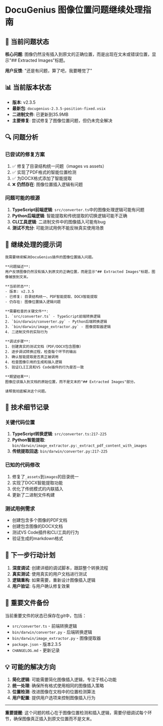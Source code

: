 # DocuGenius 图像位置问题继续处理指南

## 🚨 当前问题状态

**核心问题**: 图像仍然没有插入到原文的正确位置，而是出现在文末或错误位置，显示"## Extracted Images"标题。

**用户反馈**: "还是有问题，算了吧，我要睡觉了"

## 📊 当前版本状态

- **版本**: v2.3.5
- **最新包**: `docugenius-2.3.5-position-fixed.vsix`
- **二进制文件**: 已更新到35.9MB
- **主要修复**: 尝试修复了图像位置问题，但仍未完全解决

## 🔍 问题分析

### 已尝试的修复方案
1. ✅ 修复了目录结构统一问题（images vs assets）
2. ✅ 实现了PDF格式的智能位置检测
3. ✅ 为DOCX格式添加了智能提取
4. ❌ **仍然存在**: 图像位置插入逻辑有问题

### 问题可能的根源
1. **TypeScript前端逻辑**: `src/converter.ts`中的图像处理逻辑可能有问题
2. **Python后端逻辑**: 智能提取和传统提取的切换逻辑可能不正确
3. **CLI工具逻辑**: 二进制文件中的图像插入可能有bug
4. **测试不充分**: 可能测试用例不能反映真实使用场景

## 🎯 继续处理的提示词

```
我需要继续解决DocuGenius插件的图像位置插入问题。

**问题描述**:
用户反馈图像仍然没有插入到原文的正确位置，而是显示"## Extracted Images"标题，图像被放到文末。

**当前状态**:
- 版本: v2.3.5
- 已修复: 目录结构统一、PDF智能提取、DOCX智能提取
- 仍存在: 图像位置插入逻辑问题

**需要检查的关键文件**:
1. `src/converter.ts` - TypeScript前端转换逻辑
2. `bin/darwin/converter.py` - Python后端转换逻辑  
3. `bin/darwin/image_extractor.py` - 图像提取器逻辑
4. 二进制文件的实际行为

**调试步骤**:
1. 创建真实的测试文档（PDF/DOCX包含图像）
2. 逐步调试转换过程，检查每个环节的输出
3. 确认智能提取是否真正被调用
4. 检查图像引用的生成和插入逻辑
5. 验证CLI工具和VS Code插件的行为是否一致

**期望结果**:
图像应该插入到文档的原始位置，而不是文末的"## Extracted Images"部分。

请帮我彻底解决这个问题。
```

## 🔧 技术细节记录

### 关键代码位置
1. **TypeScript转换逻辑**: `src/converter.ts:217-225`
2. **Python智能提取**: `bin/darwin/image_extractor.py:_extract_pdf_content_with_images`
3. **传统提取回退**: `bin/darwin/converter.py:217-225`

### 已知的代码修改
1. 修复了`_assets`到`images`的目录统一
2. 实现了DOCX智能提取功能
3. 优化了传统模式的内联插入
4. 更新了二进制文件构建

### 测试用例需求
- 创建包含多个图像的PDF文档
- 创建包含图像的DOCX文档
- 测试VS Code插件和CLI工具的行为
- 验证生成的markdown格式

## 🚀 下一步行动计划

1. **深度调试**: 创建详细的调试脚本，跟踪整个转换流程
2. **真实测试**: 使用真实的用户文档进行测试
3. **逻辑重构**: 如果需要，重新设计图像插入逻辑
4. **用户验证**: 与用户确认修复效果

## 📁 重要文件备份

当前重要文件的状态已保存在git中，包括：
- `src/converter.ts` - 前端转换逻辑
- `bin/darwin/converter.py` - 后端转换逻辑
- `bin/darwin/image_extractor.py` - 图像提取器
- `package.json` - 版本2.3.5
- `CHANGELOG.md` - 更新记录

## 💡 可能的解决方向

1. **简化逻辑**: 可能需要简化图像插入逻辑，专注于核心功能
2. **统一处理**: 确保所有格式使用相同的图像插入策略
3. **位置检测**: 改进图像在文档中的位置检测算法
4. **用户配置**: 提供用户选项来控制图像插入行为

---

**重要提醒**: 这个问题的核心在于图像位置检测和插入逻辑，需要仔细调试每个环节，确保图像真正插入到原文位置而不是文末。
